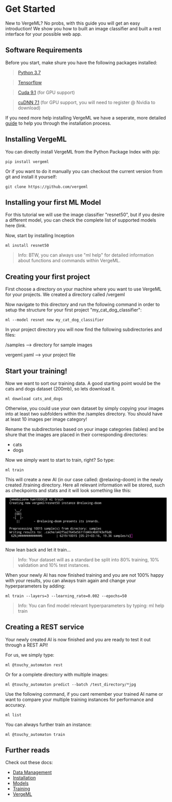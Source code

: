 Get Started
============

New to VergeML? No probs, with this guide you will get an easy introduction!
We show you how to built an image classifier and built a rest interface for your possible web app.

Software Requirements
-----------
Before you start, make shure you have the following packages installed: 

> [Python 3.7](https://www.python.org/downloads/)

> [Tensorflow](https://www.tensorflow.org/install/)

> [Cuda 9.1](https://developer.nvidia.com/cuda-toolkit-archive) (for GPU support)

> [cuDNN 7.1](https://developer.nvidia.com/cudnn) (for GPU support, you will need to register @ Nvidia to download)

If you need more help installing VergeML we have a seperate, more detailed [guide](link) to help you through the installation process.

Installing VergeML
-----------

You can directly install VergeML from the Python Package Index with pip:

    pip install vergeml

Or if you want to do it manually you can checkout the current version from git and install it yourself:

    git clone https://github.com/vergeml


Installing your first ML Model
-----------
For this tutorial we will use the image classifier "resnet50", but if you desire a different model, you can check the complete list of supported models here (link. 

Now, start by installing Inception 

    ml install resnet50

> Info: BTW, you can always use "ml help" for detailed information about functions and commands within VergeML.

Creating your first project
-----------
First choose a directory on your machine where you want to use VergeML for your projects. We created a directory called /vergeml

Now navigate to this directory and run the following command in order to setup the structure for your first project "my_cat_dog_classifier": 

    ml --model resnet new my_cat_dog_classifier

In your project directory you will now find the following subdirectories and files:
 
 /samples  --> directory for sample images
 
 vergeml.yaml  --> your project file


Start your training!
-----------

Now we want to sort our training data. A good starting point would be the cats and dogs dataset (200mb), so lets download it.

    ml download cats_and_dogs

Otherwise, you could use your own dataset by simply copying your images into at least two subfolders within the /samples directory. You should have at least 10 images per image category!

Rename the subdirectories based on your image categories (lables) and be shure that the images are placed in their corresponding directories:
* cats
* dogs

Now we simply want to start to train, right? So type: 

    ml train

This will create a new AI (in our case called: @relaxing-doom) in the newly created /training directory. Here all relevant information will be stored, such as checkpoints and stats and it will look something like this:

![example image](\Images\training.jpg "An exemplary image")


Now lean back and let it train...

> Info: Your dataset will as a standard be split into 80% training, 10% validation and 10% test instances.

When your newly AI has now finished training and you are not 100% happy with your results, you can always train again and change your hyperparameters by adding:

    ml train --layers=3 --learning_rate=0.002 --epochs=50

> Info: You can find model relevant hyperparameters by typing: ml help train






Creating a REST service
-----------

Your newly created AI is now finished and you are ready to test it out through a REST API!

For us, we simply type: 

    ml @touchy_automaton rest 

Or for a complete directory with multiple images: 

    ml @touchy_automaton predict --batch /test_directory/*jpg

Use the following command, if you cant remember your trained AI name or want to compare your multiple training instances for performance and accuracy. 

    ml list

You can always further train an instance: 

    ml @touchy_automaton train

Further reads
-----------

Check out these docs:

* [Data Management](http://www.vergeml.com/model/inception_tl)
* [Installation](http://www.vergeml.com/model/inception_tl)
* [Models](http://www.vergeml.com/model/inception_tl)
* [Training](http://www.vergeml.com/model/inception_tl)
* [VergeML](http://www.vergeml.com/model/inception_tl)